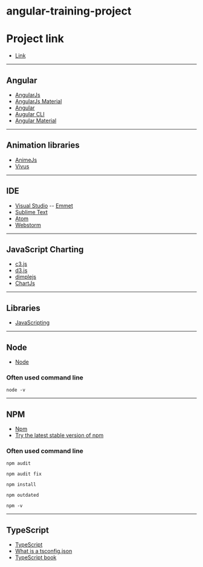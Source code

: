 # angular-training-project

# Project link
- [Link](https://github.com/mickaellherminez/angular-training-project) 

---
## Angular
- [AngularJs](https://angularjs.org/)
- [AngularJs Material](https://material.angularjs.org/latest/)
- [Angular](https://angular.io/)
- [Augular CLI](https://angular.io/cli)
- [Angular Material](https://material.angular.io/)

---
## Animation libraries
- [AnimeJs](https://animejs.com/)
- [Vivus](https://maxwellito.github.io/vivus/)

---
## IDE
- [Visual Studio](https://code.visualstudio.com/)
-- [Emmet](https://docs.emmet.io/cheat-sheet/) 
- [Sublime Text](https://www.sublimetext.com/)
- [Atom](https://atom.io/)
- [Webstorm](https://www.jetbrains.com/fr-fr/webstorm/)

---
## JavaScript Charting 
- [c3.js](https://c3js.org/)
- [d3.js](https://d3js.org/)
- [dimplejs](http://dimplejs.org/)
- [ChartJs](https://www.chartjs.org/)

---
## Libraries
- [JavaScripting](https://www.javascripting.com/)

---
## Node
- [Node](https://nodejs.org/en/download/)
### Often used command line
```node -v```

---
## NPM 
- [Npm](https://www.npmjs.com/)
- [Try the latest stable version of npm](https://docs.npmjs.com/try-the-latest-stable-version-of-npm) 
### Often used command line
```npm audit```

```npm audit fix```

```npm install```

```npm outdated```

```npm -v```

---
## TypeScript
- [TypeScript](https://www.typescriptlang.org/)
- [What is a tsconfig.json](https://www.typescriptlang.org/docs/handbook/tsconfig-json.html)
- [TypeScript book](https://github.com/basarat/typescript-book)

